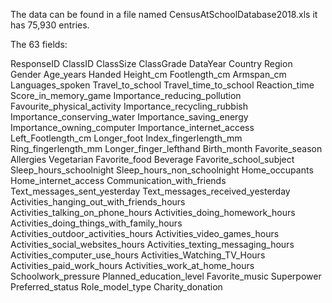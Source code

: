 The data can be found in a file named CensusAtSchoolDatabase2018.xls it has 75,930 entries.

The 63 fields:

ResponseID
ClassID
ClassSize
ClassGrade
DataYear
Country
Region
Gender
Age_years
Handed
Height_cm
Footlength_cm
Armspan_cm
Languages_spoken
Travel_to_school
Travel_time_to_school
Reaction_time
Score_in_memory_game
Importance_reducing_pollution
Favourite_physical_activity
Importance_recycling_rubbish
Importance_conserving_water
Importance_saving_energy
Importance_owning_computer
Importance_internet_access
Left_Footlength_cm
Longer_foot
Index_fingerlength_mm
Ring_fingerlength_mm
Longer_finger_lefthand
Birth_month
Favorite_season
Allergies
Vegetarian
Favorite_food
Beverage
Favorite_school_subject
Sleep_hours_schoolnight
Sleep_hours_non_schoolnight
Home_occupants
Home_internet_access
Communication_with_friends
Text_messages_sent_yesterday
Text_messages_received_yesterday
Activities_hanging_out_with_friends_hours
Activities_talking_on_phone_hours
Activities_doing_homework_hours
Activities_doing_things_with_family_hours
Activities_outdoor_activities_hours
Activities_video_games_hours
Activities_social_websites_hours
Activities_texting_messaging_hours
Activities_computer_use_hours
Activities_Watching_TV_Hours
Activities_paid_work_hours
Activities_work_at_home_hours
Schoolwork_pressure
Planned_education_level
Favorite_music
Superpower
Preferred_status
Role_model_type
Charity_donation
